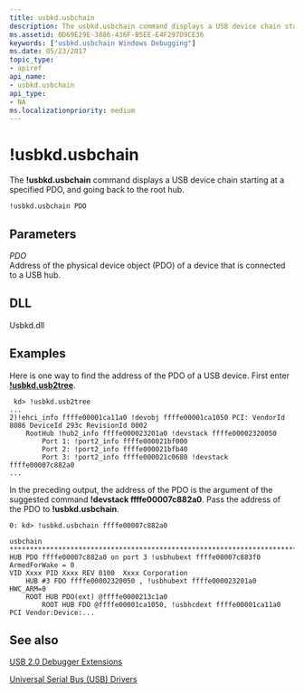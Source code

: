 ```yaml
---
title: usbkd.usbchain
description: The usbkd.usbchain command displays a USB device chain starting at a specified PDO, and going back to the root hub.
ms.assetid: 0D69E29E-3886-436F-B5EE-E4F297D9CE36
keywords: ["usbkd.usbchain Windows Debugging"]
ms.date: 05/23/2017
topic_type:
- apiref
api_name:
- usbkd.usbchain
api_type:
- NA
ms.localizationpriority: medium
---
```


# !usbkd.usbchain


The **!usbkd.usbchain** command displays a USB device chain starting at a specified PDO, and going back to the root hub.

```dbgcmd
!usbkd.usbchain PDO
```

## <span id="ddk__devobj_dbg"></span><span id="DDK__DEVOBJ_DBG"></span>Parameters


<span id="_______PDO______"></span><span id="_______pdo______"></span> *PDO*   
Address of the physical device object (PDO) of a device that is connected to a USB hub.

## <span id="DLL"></span><span id="dll"></span>DLL


Usbkd.dll

Examples
--------

Here is one way to find the address of the PDO of a USB device. First enter [**!usbkd.usb2tree**](-usbkd-usb2tree.md).

```dbgcmd
 kd> !usbkd.usb2tree
...
2)!ehci_info ffffe00001ca11a0 !devobj ffffe00001ca1050 PCI: VendorId 8086 DeviceId 293c RevisionId 0002 
    RootHub !hub2_info ffffe000023201a0 !devstack ffffe00002320050
        Port 1: !port2_info ffffe000021bf000 
        Port 2: !port2_info ffffe000021bfb40 
        Port 3: !port2_info ffffe000021c0680 !devstack ffffe00007c882a0
...
```

In the preceding output, the address of the PDO is the argument of the suggested command **!devstack ffffe00007c882a0**. Pass the address of the PDO to **!usbkd.usbchain**.

```dbgcmd
0: kd> !usbkd.usbchain ffffe00007c882a0

usbchain
*****************************************************************************
HUB PDO ffffe00007c882a0 on port 3 !usbhubext ffffe00007c883f0 ArmedForWake = 0
VID Xxxx PID Xxxx REV 0100  Xxxx Corporation
    HUB #3 FDO ffffe00002320050 , !usbhubext ffffe000023201a0  HWC_ARM=0
    ROOT HUB PDO(ext) @ffffe0000213c1a0
        ROOT HUB FDO @ffffe00001ca1050, !usbhcdext ffffe00001ca11a0 PCI Vendor:Device:...
```

## <span id="see_also"></span>See also


[USB 2.0 Debugger Extensions](usb-2-0-extensions.md)

[Universal Serial Bus (USB) Drivers](../usbcon/index.md)

 

